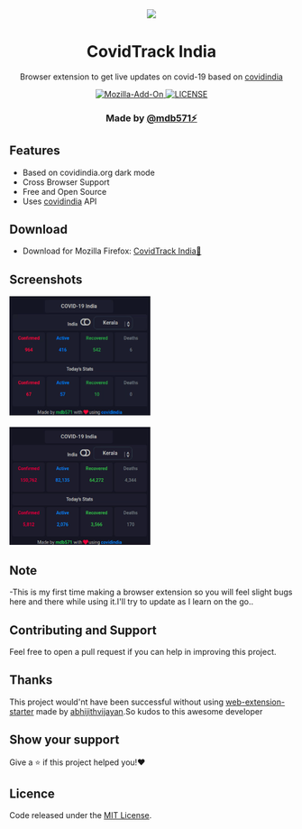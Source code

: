 <div align="center"><img width="150" src="source/assets/icons/favicon-128.png" /></div>
<h1 align="center">CovidTrack India</h1>
<p align="center">Browser extension to get live updates on covid-19 based on <a href="https://covidindia.org">covidindia</a></p>
<div align="center">
  <a href="https://github.com/mdb571/covidtrack-extension/releases/">
    <img src="https://img.shields.io/amo/v/{368574fc-6a14-4943-beb2-4b9dfb0c0a6b}?style=flat-square" alt="Mozilla-Add-On" />
  </a>
  <a href="https://github.com/abhijithvijayan/kutt-extension/blob/master/LICENSE">
    <img src="https://img.shields.io/github/license/mdb571/covidtrack-extension?style=flat-square" alt="LICENSE" />
  </a>
</div>
<h3 align="center">Made by <a href="https://github.com/mdb571">@mdb571⚡</a></h3>

## Features

- Based on covidindia.org dark mode
- Cross Browser Support
- Free and Open Source
- Uses [covidindia](api.covidindia.org) API

## Download

- Download for Mozilla Firefox: [CovidTrack India🦠](https://addons.mozilla.org/en-US/firefox/addon/covidtrack-india/)
  
## Screenshots

<div>
  <img width="250" src="screenshot/1.png" alt="nation" />
</div>
<br/>
<div>
  <img width="250" src="screenshot/2.png" alt="states" />
</div>


## Note

-This is my first time making a browser extension so you will feel slight bugs here and there while using it.I'll try to update as I learn on the go.. 

## Contributing and Support

Feel free to open a pull request if you can help in improving this project.

## Thanks

This project would'nt have been successful without using [web-extension-starter](https://github.com/abhijithvijayan/web-extension-starter) made by [abhijithvijayan](https://github.com/abhijithvijayan).So kudos to this awesome developer


## Show your support

Give a ⭐️ if this project helped you!❤️

## Licence

Code released under the [MIT License](LICENSE).
